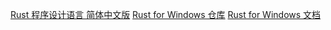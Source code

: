 [Rust 程序设计语言 简体中文版](https://kaisery.github.io/trpl-zh-cn)
[Rust for Windows 仓库](https://github.com/microsoft/windows-rs)
[Rust for Windows 文档](https://microsoft.github.io/windows-docs-rs/)